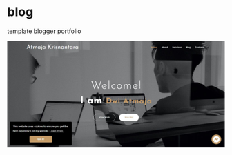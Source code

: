 # blog
template blogger portfolio

![header image](https://raw.githubusercontent.com/AtmajaKrisnantara/blog/master/Screenshot%202020-11-04%20005348.jpg)
